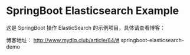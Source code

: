 # SpringBoot Elasticsearch Example

这是 SpringBoot 操作 ElasticSearch 的示例项目，具体请查看博客：

博客地址： http://www.mydlq.club/article/64/# springboot-elasticsearch-demo
